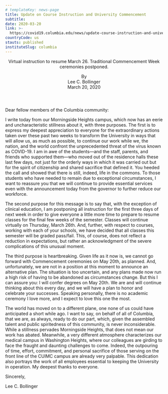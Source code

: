 ```yaml
---
# templateKey: news-page
title: Update on Course Instruction and University Commencement
subtitle: 
date: 2020-03-20
link: >-
  https://covid19.columbia.edu/news/update-course-instruction-and-university-commencement
countryCode: us
stauts: published
instituteSlug: columbia
---
```

<header>

<div class="summary-text">

<div class="field field--name-field-cu-summary field--type-text-long field--label-hidden field--item">

Virtual instruction to resume March 26\. Traditional Commencement Week ceremonies postponed.

</div>

</div>

<div class="authors"><span>By</span>

<div class="field field--name-field-cu-authors field--type-string field--label-hidden field--items">

<div class="field--item">Lee C. Bollinger</div>

</div>

</div>

<div class="field field--name-field-cu-date field--type-datetime field--label-hidden field--item">March 20, 2020</div>

</header>

<div class="field field--name-field-cu-content field--type-entity-reference-revisions field--label-hidden field--items">

<div class="field--item">

<div id="text-337" class="paragraph paragraph--type--text paragraph--view-mode--default anchored">

<div class="field field--name-field-cu-wysiwyg field--type-text-long field--label-hidden field--item">

Dear fellow members of the Columbia community:  

I write today from our Morningside Heights campus, which now has an eerie and uncharacteristic stillness about it, with three purposes. The first is to express my deepest appreciation to everyone for the extraordinary actions taken over these past two weeks to transform the University in ways that will allow us, as much as possible, to continue our work while we, the nation, and the world confront the unprecedented threat of the virus known as COVID-19\. I am in awe of the students—and the staff, parents, and friends who supported them—who moved out of the residence halls these last few days, not just for the orderly ways in which it was carried out but for the spirit of citizenship and shared sacrifice that defined it. You heeded the call and showed that there is still, indeed, life in the commons. To those students who have needed to remain due to exceptional circumstances, I want to reassure you that we will continue to provide essential services even with the announcement today from the governor to further reduce our workforce.   

The second purpose for this message is to say that, with the exception of clinical education, I am postponing all instruction for the first three days of next week in order to give everyone a little more time to prepare to resume classes for the final few weeks of the semester. Classes will continue virtually on Thursday, March 26th. And, further, with respect to courses, working with each of your schools, we have decided that all classes this semester will be graded pass/fail. This, of course, does not reflect a reduction in expectations, but rather an acknowledgment of the severe complications of this unusual moment.   

The third purpose is heartbreaking. Given life as it now is, we cannot go forward with Commencement ceremonies on May 20th, as planned. And, unfortunately, we are not in a position at this moment to announce an alternative plan. The situation is too uncertain, and any plans made now run a high risk of having to be abandoned as circumstances change. But this I can assure you: I will confer degrees on May 20th. We are and will continue thinking about this every day, and we will have a plan to honor and celebrate your successes. Speaking personally, there is no academic ceremony I love more, and I expect to love this one the most.   

The world has moved on to a different plane, one none of us could have anticipated a short while ago. I want to say, on behalf of all of Columbia, that we are, as always, ready to do our part, which, given the assembled talent and public spiritedness of this community, is never inconsiderable. While a stillness pervades Morningside Heights, that does not mean our work has abated. Meanwhile, a very different atmosphere characterizes our medical campus in Washington Heights, where our colleagues are girding to face the fraught and daunting challenges to come. Indeed, the outpouring of time, effort, commitment, and personal sacrifice of those serving on the front line of the CUIMC campus are already very palpable. This dedication also portrays the work of all employees essential to keeping the University in operation. My deepest thanks to everyone.   

Sincerely,  

Lee C. Bollinger

</div>

</div>

</div>

</div>
